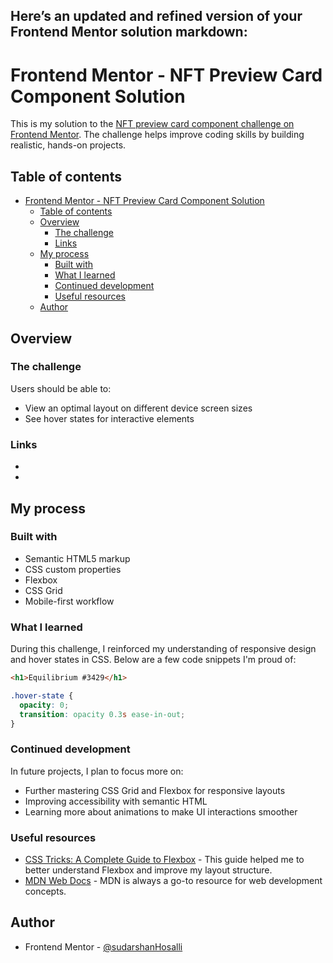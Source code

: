 Here’s an updated and refined version of your Frontend Mentor solution markdown:
---

# Frontend Mentor - NFT Preview Card Component Solution

This is my solution to the [NFT preview card component challenge on Frontend Mentor](https://www.frontendmentor.io/challenges/nft-preview-card-component-SbdUL_w0U). The challenge helps improve coding skills by building realistic, hands-on projects.

## Table of contents

- [Frontend Mentor - NFT Preview Card Component Solution](#frontend-mentor---nft-preview-card-component-solution)
  - [Table of contents](#table-of-contents)
  - [Overview](#overview)
    - [The challenge](#the-challenge)
    - [Links](#links)
  - [My process](#my-process)
    - [Built with](#built-with)
    - [What I learned](#what-i-learned)
    - [Continued development](#continued-development)
    - [Useful resources](#useful-resources)
  - [Author](#author)

## Overview

### The challenge

Users should be able to:

- View an optimal layout on different device screen sizes
- See hover states for interactive elements

### Links

- [Solution URL]: [https://your-solution-url.com](https://stupendous-semolina-23db64.netlify.app/)
- [Live Site URL]: [https://your-live-site-url.com](https://github.com/sudarshanHosalli/NFT-preview-card-component)

## My process

### Built with

- Semantic HTML5 markup
- CSS custom properties
- Flexbox
- CSS Grid
- Mobile-first workflow

### What I learned

During this challenge, I reinforced my understanding of responsive design and hover states in CSS. Below are a few code snippets I'm proud of:

```html
<h1>Equilibrium #3429</h1>
```

```css
.hover-state {
  opacity: 0;
  transition: opacity 0.3s ease-in-out;
}
```

### Continued development

In future projects, I plan to focus more on:

- Further mastering CSS Grid and Flexbox for responsive layouts
- Improving accessibility with semantic HTML
- Learning more about animations to make UI interactions smoother

### Useful resources

- [CSS Tricks: A Complete Guide to Flexbox](https://css-tricks.com/snippets/css/a-guide-to-flexbox/) - This guide helped me to better understand Flexbox and improve my layout structure.
- [MDN Web Docs](https://developer.mozilla.org/) - MDN is always a go-to resource for web development concepts.

## Author

- Frontend Mentor - [@sudarshanHosalli](https://www.frontendmentor.io/profile/sudarshanHosalli)

